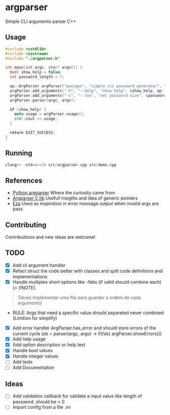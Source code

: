 # argparser
Simple CLI arguments parser C++

## Usage
```cpp
#include <cstdlib>
#include <iostream>
#include "./argparser.h"

int main(int argc, char* argv[]) {
  bool show_help = false;
  int password_length = 7;

  ap::ArgParser argParser("passgen", "simple cli password generator", "0.0.1");
  argParser.add_arguments("-h", "--help", "show help", &show_help, ap::BOOL);
  argParser.add_arguments("-l", "--len", "set password size", &password_length, ap::INT);
  argParser.parser(argc, argv);

  if (show_help) {
    auto usage = argParser.usage();
    std::cout << usage;
  }

  return EXIT_SUCCESS;
}
```


## Running

```c++
clang++ -std=c++20 src/argparser.cpp src/demo.cpp
```

## References
- [Python argparser](https://docs.python.org/3/library/argparse.html) Where the curiosity came from
- [Argparser C lib](https://github.com/cofyc/argparse/blob/master/tests/basic.c#L25) Usefull insigths and idea of generic pointers
- [Eza](https://github.com/eza-community/eza.git) Used as inspiration in error message output when invalid args are pass


## Contributing

Contribuitions and new ideas are welcome!

## TODO
- [x] Add cli argument handler
- [x] Refact struct the code better with classes and split code definitions and implementations
- [x] Handle multiples short options like -fabs (if valid should combine each) (> [!NOTE]
> Talvez implementar uma fila para guardar a ordem de cada argumento)
  -  RULE: Args that need a specific value should separeted never combined (Limition for simplify)
- [x] Add error handler ArgParser.has_error and should store errors of the current cycle (ok = parser(argc, argv) -> if(!ok) argParser.showErrors())
- [x] Add help usage
- [x] Add option description or help text
- [x] Handle bool values
- [x] Handle integer values
- [ ] Add tests
- [ ] Add Documentation

## Ideas
- [ ] Add validation callback for validate a input value like length of password, should be > 0
- [ ] Import config from a file .ini
